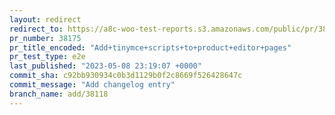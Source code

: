 ```yaml
---
layout: redirect
redirect_to: https://a8c-woo-test-reports.s3.amazonaws.com/public/pr/38175/e2e/index.html
pr_number: 38175
pr_title_encoded: "Add+tinymce+scripts+to+product+editor+pages"
pr_test_type: e2e
last_published: "2023-05-08 23:19:07 +0000"
commit_sha: c92bb930934c0b3d1129b0f2c8669f526428647c
commit_message: "Add changelog entry"
branch_name: add/38118
---
```

